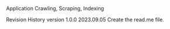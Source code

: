 Application
Crawling, Scraping, Indexing

Revision History
version 1.0.0 2023.09.05
Create the read.me file.
